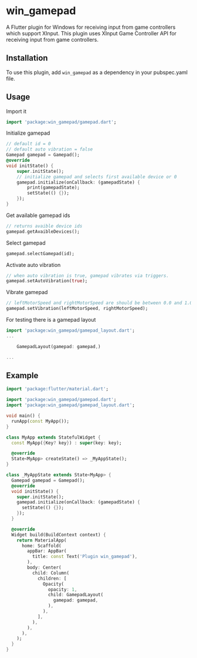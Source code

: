 # win_gamepad

A Flutter plugin for Windows for receiving input from game controllers which support XInput. This plugin uses XInput Game Controller API for receiving input from game controllers. 

## Installation

To use this plugin, add `win_gamepad` as a dependency in your pubspec.yaml file.

## Usage

Import it
``` dart
import 'package:win_gamepad/gamepad.dart';
```
Initialize gamepad
``` dart
// default id = 0
// default auto vibration = false
Gamepad gamepad = Gamepad();
@override
void initState() {
    super.initState();
    // initialize gamepad and selects first available device or 0
    gamepad.initialize(onCallback: (gamepadState) {
        print(gamepadState);
        setState(() {});
    });
}
```
Get available gamepad ids
``` dart
// returns avaible device ids
gamepad.getAvaibleDevices();
```
Select gamepad
``` dart
gamepad.selectGamepad(id);
```
Activate auto vibration
``` dart
// when auto vibration is true, gamepad vibrates via triggers.
gamepad.setAutoVibration(true);
```
Vibrate gamepad
``` dart
// leftMotorSpeed and rightMotorSpeed are should be between 0.0 and 1.0
gamepad.setVibration(leftMotorSpeed, rightMotorSpeed);
```

For testing there is a gamepad layout
``` dart
import 'package:win_gamepad/gamepad_layout.dart';
...

    GamepadLayout(gamepad: gamepad,)

...
```

## Example
``` dart
import 'package:flutter/material.dart';

import 'package:win_gamepad/gamepad.dart';
import 'package:win_gamepad/gamepad_layout.dart';

void main() {
  runApp(const MyApp());
}

class MyApp extends StatefulWidget {
  const MyApp({Key? key}) : super(key: key);

  @override
  State<MyApp> createState() => _MyAppState();
}

class _MyAppState extends State<MyApp> {
  Gamepad gamepad = Gamepad();
  @override
  void initState() {
    super.initState();
    gamepad.initialize(onCallback: (gamepadState) {
      setState(() {});
    });
  }

  @override
  Widget build(BuildContext context) {
    return MaterialApp(
      home: Scaffold(
        appBar: AppBar(
          title: const Text('Plugin win_gamepad'),
        ),
        body: Center(
          child: Column(
            children: [
              Opacity(
                opacity: 1,
                child: GamepadLayout(
                  gamepad: gamepad,
                ),
              ),
            ],
          ),
        ),
      ),
    );
  }
}
```